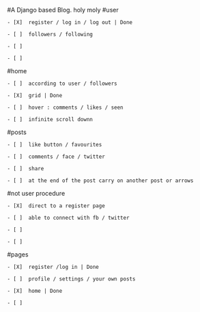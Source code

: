 #A Django based Blog. 
holy moly
#user 

	- [X]  register / log in / log out | Done
  
	- [ ]  followers / following 
  
	- [ ] 
  
	- [ ] 

#home

	- [ ]  according to user / followers  
 
	- [X]  grid | Done
  
	- [ ]  hover : comments / likes / seen
  
	- [ ]  infinite scroll downn
  

#posts 

	- [ ]  like button / favourites
  
	- [ ]  comments / face / twitter
  
	- [ ]  share
  
	- [ ]  at the end of the post carry on another post or arrows 

#not user procedure

	- [X]  direct to a register page 
  
	- [ ]  able to connect with fb / twitter 
  
	- [ ]  
  
	- [ ] 

#pages

	- [X]  register /log in | Done
  
	- [ ]  profile / settings / your own posts 
  
	- [X]  home | Done
  
	- [ ]  
